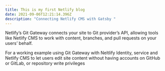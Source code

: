 ```yaml
---
title: This is my first Netlify blog
date: 2021-09-06T12:21:14.396Z
description: "Connecting Netlify CMS with Gatsby "
---
```



Netlify’s Git Gateway connects your site to Git provider’s API, allowing tools like [](https://www.netlifycms.org/)Netlify CMS to work with content, branches, and pull requests on your users’ behalf.

For a working example using Git Gateway with [](https://docs.netlify.com/visitor-access/identity/)Neltlify Identity, service and Netlify CMS to let users edit site content without having accounts on GitHub or GitLab, or repository write privileges